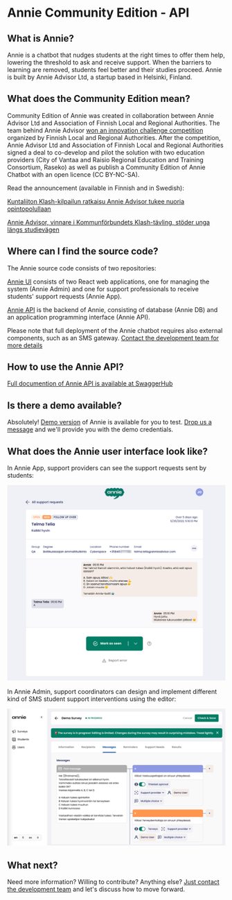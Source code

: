 # Annie Community Edition - API

## What is Annie?

Annie is a chatbot that nudges students at the right times to offer them help, lowering the threshold to ask and receive support. When the barriers to learning are removed, students feel better and their studies proceed. Annie is built by Annie Advisor Ltd, a startup based in Helsinki, Finland.

## What does the Community Edition mean?

Community Edition of Annie was created in collaboration between Annie Advisor Ltd and Association of Finnish Local and Regional Authorities. The team behind Annie Advisor [won an innovation challenge competition](https://klash.fi/opiskelijoiden-tueksi-kehitetty-annie-chatbot-on-saanut-hyvaa-palautetta-vantaan-variassa/) organized by Finnish Local and Regional Authorities. After the competition, Annie Advisor Ltd and Association of Finnish Local and Regional Authorities signed a deal to co-develop and pilot the solution with two education providers (City of Vantaa and Raisio Regional Education and Training Consortium, Raseko) as well as publish a Community Edition of Annie Chatbot with an open licence (CC BY-NC-SA).

Read the announcement (available in Finnish and in Swedish):

[Kuntaliiton Klash-kilpailun ratkaisu Annie Advisor tukee nuoria opintopolullaan](https://www.kuntaliitto.fi/ajankohtaista/2020/kuntaliiton-klash-kilpailun-ratkaisu-annie-advisor-tukee-nuoria-opintopolullaan)

[Annie Advisor, vinnare i Kommunförbundets Klash-tävling, stöder unga längs studievägen](https://www.kommunforbundet.fi/aktuellt/2020/annie-advisor-vinnare-i-kommunforbundets-klash-tavling-stoder-unga-langs-studievagen)

## Where can I find the source code?

The Annie source code consists of two repositories:

[Annie UI](https://github.com/Annie-Advisor/Annie-API-CE) consists of two React web applications, one for managing the system (Annie Admin) and one for support professionals to receive students' support requests (Annie App).

[Annie API](https://github.com/Annie-Advisor/Annie-API-CE) is the backend of Annie, consisting of database (Annie DB) and an application programming interface (Annie API).

Please note that full deployment of the Annie chatbot requires also external components, such as an SMS gateway. [Contact the development team for more details](https://www.annieadvisor.com/en/contact-us)

## How to use the Annie API?

[Full documention of Annie API is available at SwaggerHub](https://app.swaggerhub.com/apis-docs/annie-advisor/annie-api/2.4.4#/)

## Is there a demo available?

Absolutely! [Demo version](https://demo.annieadvisor.com) of Annie is available for you to test. [Drop us a message](https://www.annieadvisor.com/en/contact-us) and we'll provide you with the demo credentials. 

## What does the Annie user interface look like?

In Annie App, support providers can see the support requests sent by students:

![Screenshot of Annie App](https://raw.githubusercontent.com/Annie-Advisor/Annie-UI-CE/main/screenshot_app.png)

In Annie Admin, support coordinators can design and implement different kind of SMS student support interventions using the editor:

![Screenshot of Annie Admin](https://raw.githubusercontent.com/Annie-Advisor/Annie-UI-CE/main/screenshot_admin.png)


## What next?

Need more information? Willing to contribute? Anything else? [Just contact the development team](https://www.annieadvisor.com/en/contact-us) and let's discuss how to move forward.
